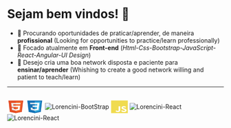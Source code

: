 # Sejam bem vindos! 👋

- 🔭 Procurando oportunidades de praticar/aprender, de maneira **profissional** (Looking for opportunities to practice/learn professionally)
- 🌱 Focado atualmente em **Front-end** (*Html-Css-Bootstrap-JavaScript-React-Angular-UI Design*)
- 👯 Desejo cria uma boa network disposta e paciente para **ensinar/aprender** (Whishing to create a good network willing and patient to teach/learn)
***
<div style="display: inline_block"><br>  
  <img align="center" alt="Lorencini-HTML" height="30" width="40" src="https://raw.githubusercontent.com/devicons/devicon/master/icons/html5/html5-original.svg">
  <img align="center" alt="Lorencini-CSS" height="30" width="40" src="https://raw.githubusercontent.com/devicons/devicon/master/icons/css3/css3-original.svg">
  <img align="center" alt="Lorencini-BootStrap" height="30" width="40" src="https://cdn.jsdelivr.net/gh/devicons/devicon/icons/bootstrap/bootstrap-original.svg">
  <img align="center" alt="Lorencini-Js" height="30" width="40" src="https://raw.githubusercontent.com/devicons/devicon/master/icons/javascript/javascript-plain.svg">
  <img align="center" alt="Lorencini-React" height="30" width="40" src="https://cdn.jsdelivr.net/gh/devicons/devicon/icons/react/react-original.svg">
  <img align="center" alt="Lorencini-React" height="30" width="40" src="https://cdn.jsdelivr.net/gh/devicons/devicon/icons/angularjs/angularjs-original.svg">
</div>





